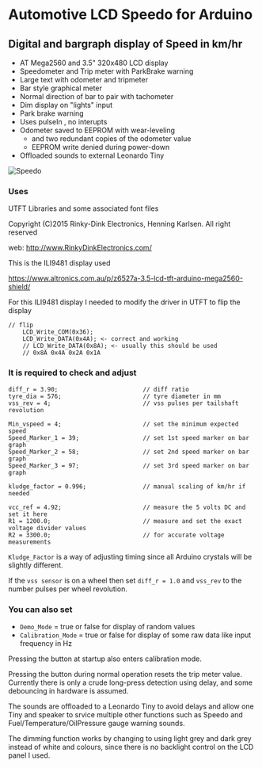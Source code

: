 # Automotive LCD Speedo for Arduino
## Digital and bargraph display of Speed in km/hr

- AT Mega2560 and 3.5" 320x480 LCD display
- Speedometer and Trip meter with ParkBrake warning
- Large text with odometer and tripmeter
- Bar style graphical meter
- Normal direction of bar to pair with tachometer
- Dim display on "lights" input
- Park brake warning
- Uses pulseIn , no interupts
- Odometer saved to EEPROM with wear-leveling
  - and two redundant copies of the odometer value
  - EEPROM write denied during power-down
- Offloaded sounds to external Leonardo Tiny


![Speedo](https://user-images.githubusercontent.com/41600026/235333207-a595d535-98fc-47c0-98f7-3b01ea459ce4.PNG)


### Uses 
UTFT Libraries and some associated font files

Copyright (C)2015 Rinky-Dink Electronics, Henning Karlsen. All right reserved

web: http://www.RinkyDinkElectronics.com/

This is the ILI9481 display used

https://www.altronics.com.au/p/z6527a-3.5-lcd-tft-arduino-mega2560-shield/

For this ILI9481 display I needed to modify the driver in UTFT to flip the display
```
// flip
	LCD_Write_COM(0x36);
	LCD_Write_DATA(0x4A); <- correct and working
	// LCD_Write_DATA(0x8A); <- usually this should be used
	// 0x8A 0x4A 0x2A 0x1A
```


### It is required to check and adjust

```
diff_r = 3.90;                        // diff ratio
tyre_dia = 576;                       // tyre diameter in mm
vss_rev = 4;                          // vss pulses per tailshaft revolution

Min_vspeed = 4;                       // set the minimum expected speed
Speed_Marker_1 = 39;                  // set 1st speed marker on bar graph
Speed_Marker_2 = 58;                  // set 2nd speed marker on bar graph
Speed_Marker_3 = 97;                  // set 3rd speed marker on bar graph

kludge_factor = 0.996;                // manual scaling of km/hr if needed

vcc_ref = 4.92;                       // measure the 5 volts DC and set it here
R1 = 1200.0;                          // measure and set the exact voltage divider values
R2 = 3300.0;                          // for accurate voltage measurements
```

`Kludge_Factor` is a way of adjusting timing since all Arduino crystals will be slightly different.

If the `vss sensor` is on a wheel then set `diff_r = 1.0` and `vss_rev` to the number pulses per wheel revolution.

### You can also set
- `Demo_Mode` = true or false for display of random values
- `Calibration_Mode` = true or false for display of some raw data like input frequency in Hz

Pressing the button at startup also enters calibration mode.

Pressing the button during normal operation resets the trip meter value.
Currently there is only a crude long-press detection using delay, and some debouncing in hardware is assumed.

The sounds are offloaded to a Leonardo Tiny to avoid delays and allow one Tiny and speaker to srvice multiple other functions such as Speedo and Fuel/Temperature/OilPressure gauge warning sounds.

The dimming function works by changing to using light grey and dark grey instead of white and colours, since there is no backlight control on the LCD panel I used.

